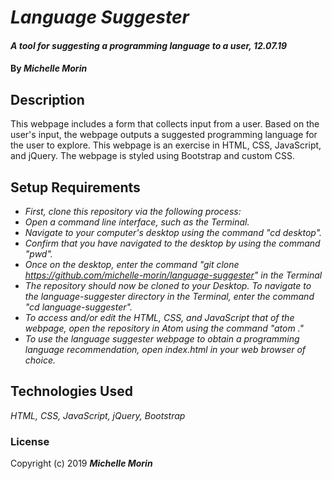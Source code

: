 # _Language Suggester_

#### _A tool for suggesting a programming language to a user, 12.07.19_

#### By _**Michelle Morin**_

## Description

This webpage includes a form that collects input from a user. Based on the user's input, the webpage outputs a suggested programming language for the user to explore. This webpage is an exercise in HTML, CSS, JavaScript, and jQuery. The webpage is styled using Bootstrap and custom CSS.

## Setup Requirements

* _First, clone this repository via the following process:_
* _Open a command line interface, such as the Terminal._
* _Navigate to your computer's desktop using the command "cd desktop"._
* _Confirm that you have navigated to the desktop by using the command "pwd"._
* _Once on the desktop, enter the command "git clone https://github.com/michelle-morin/language-suggester" in the Terminal_
* _The repository should now be cloned to your Desktop. To navigate to the language-suggester directory in the Terminal, enter the command "cd language-suggester"._
* _To access and/or edit the HTML, CSS, and JavaScript that of the webpage, open the repository in Atom using the command "atom ."_
* _To use the language suggester webpage to obtain a programming language recommendation, open index.html in your web browser of choice._

## Technologies Used

_HTML, CSS, JavaScript, jQuery, Bootstrap_

### License

Copyright (c) 2019 **_Michelle Morin_**
